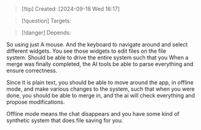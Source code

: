 
>[!tip] Created: [2024-09-18 Wed 16:17]

>[!question] Targets: 

>[!danger] Depends: 

So using just A mouse. And the keyboard to navigate around and select different widgets. You see those widgets to edit files on the file system. Should be able to drive the entire system such that you When a merge was finally completed, the AI tools be able to parse everything and ensure correctness.

Since it is plain text, you should be able to move around the app, in offline mode, and make various changes to the system, such that when you were done, you should be able to merge in, and the ai will check everything and propose modifications.

Offline mode means the chat disappears and you have some kind of synthetic system that does file saving for you.